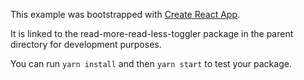 This example was bootstrapped with [Create React App](https://github.com/facebook/create-react-app).

It is linked to the read-more-read-less-toggler package in the parent directory for development purposes.

You can run `yarn install` and then `yarn start` to test your package.

